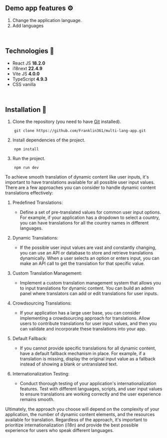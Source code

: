 ## **Demo app features ⚙️**

1. Change the application language.
2. Add languages

&nbsp;

## **Technologies 🧪**

- React JS **18.2.0**
- i18next **22.4.9**
- Vite JS **4.0.0**
- TypeScript **4.9.3**
- CSS vanilla

&nbsp;

## **Installation 🧰**

1. Clone the repository (you need to have [Git](https://git-scm.com) installed).

```shell
    git clone https://github.com/Franklin361/multi-lang-app.git
```

2.  Install dependencies of the project.

```shell
    npm install
```

3. Run the project.
```shell
    npm run dev
```

To achieve smooth translation of dynamic content like user inputs, it's important to have translations available for all possible user input values. There are a few approaches you can consider to handle dynamic content translations effectively:

1. Predefined Translations:
   - Define a set of pre-translated values for common user input options. For example, if your application has a dropdown to select a country, you can have translations for all the country names in different languages.

2. Dynamic Translations:
   - If the possible user input values are vast and constantly changing, you can use an API or database to store and retrieve translations dynamically. When a user selects an option or enters input, you can make an API call to get the translation for that specific value.

3. Custom Translation Management:
   - Implement a custom translation management system that allows you to input translations for dynamic content. You can build an admin panel where translators can add or edit translations for user inputs.

4. Crowdsourcing Translations:
   - If your application has a large user base, you can consider implementing a crowdsourcing approach for translations. Allow users to contribute translations for user input values, and then you can validate and incorporate these translations into your app.

5. Default Fallback:
   - If you cannot provide specific translations for all dynamic content, have a default fallback mechanism in place. For example, if a translation is missing, display the original input value as a fallback instead of showing a blank or untranslated text.

6. Internationalization Testing:
   - Conduct thorough testing of your application's internationalization features. Test with different languages, scripts, and user input values to ensure translations are working correctly and the user experience remains smooth.

Ultimately, the approach you choose will depend on the complexity of your application, the number of dynamic content elements, and the resources available for translation. Regardless of the approach, it's important to prioritize internationalization (i18n) and provide the best possible experience for users who speak different languages.